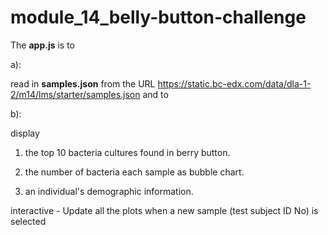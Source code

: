 # module_14_belly-button-challenge


The **app.js** is to 

a):

read in **samples.json** from the URL
https://static.bc-edx.com/data/dla-1-2/m14/lms/starter/samples.json and to 

b):

display

1. the top 10 bacteria cultures found in berry button.

2. the number of bacteria each sample as bubble chart.

3. an individual's demographic information.

interactive  - Update all the plots when a new sample (test subject ID No) is selected



